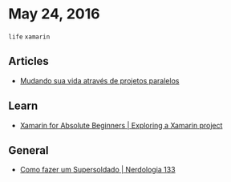 # May 24, 2016

`life` `xamarin`

## Articles

- [Mudando sua vida através de projetos paralelos](//willianjusten.com.br/mudando-sua-vida-atraves-de-projetos-paralelos/)

## Learn

- [Xamarin for Absolute Beginners | Exploring a Xamarin project](//mva.microsoft.com/en-US/training-courses/xamarin-for-absolute-beginners-16182)

## General

- [Como fazer um Supersoldado | Nerdologia 133 ](//youtu.be/Qbx7mRUqgTU)
